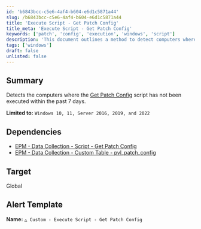 ```yaml
---
id: 'b6843bcc-c5e6-4af4-b604-e6d1c5871a44'
slug: /b6843bcc-c5e6-4af4-b604-e6d1c5871a44
title: 'Execute Script - Get Patch Config'
title_meta: 'Execute Script - Get Patch Config'
keywords: ['patch', 'config', 'execution', 'windows', 'script']
description: 'This document outlines a method to detect computers where the Get Patch Config script has not been executed in the last 7 days. It is specifically designed for Windows 10, 11, Server 2016, 2019, and 2022 environments, ensuring that systems remain up-to-date with patch management practices.'
tags: ['windows']
draft: false
unlisted: false
---
```


## Summary

Detects the computers where the [Get Patch Config](/docs/c1b906ec-7aea-41f3-8241-358d3d644900) script has not been executed within the past 7 days.

**Limited to:** `Windows 10, 11, Server 2016, 2019, and 2022`

## Dependencies

- [EPM - Data Collection - Script - Get Patch Config](/docs/c1b906ec-7aea-41f3-8241-358d3d644900)
- [EPM - Data Collection - Custom Table - pvl_patch_config](/docs/c9891eb9-3731-4b0d-9882-dcb4a73229eb)

## Target

Global

## Alert Template

**Name:** `△ Custom - Execute Script - Get Patch Config`
